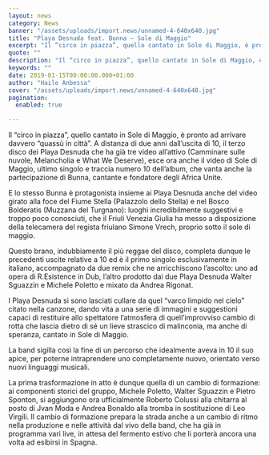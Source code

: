 ```yaml
---
layout: news
category: News
banner: "/assets/uploads/import.news/unnamed-4-640x640.jpg"
title: "Playa Desnuda feat. Bunna – Sole di Maggio"
excerpt: "Il “circo in piazza”, quello cantato in Sole di Maggio, è pronto ad arrivare davvero “quassù in città”. A distanza di due anni dall’uscita di 10, il terzo disco dei Playa Desnuda che ha già tre video all’attivo (Camminare sulle nuvole, Melancholia e What We Deserve), esce ora anche il video di Sole di Maggio, [&hellip"
quote: ""
description: "Il “circo in piazza”, quello cantato in Sole di Maggio, è pronto ad arrivare davvero “quassù in città”. A distanza di due anni dall’uscita di 10, il terzo disco dei Playa Desnuda che ha già tre video all’attivo (Camminare sulle nuvole, Melancholia e What We Deserve), esce ora anche il video di Sole di Maggio, [&hellip"
keywords: ""
date: 2019-01-15T00:00:00.000+01:00
author: "Haile Anbessa"
cover: "/assets/uploads/import.news/unnamed-4-640x640.jpg"
pagination:
  enabled: true

---
```


Il “circo in piazza”, quello cantato in Sole di Maggio, è pronto ad arrivare davvero “quassù in città”. A distanza di due anni dall’uscita di 10, il terzo disco dei Playa Desnuda che ha già tre video all’attivo (Camminare sulle nuvole, Melancholia e What We Deserve), esce ora anche il video di Sole di Maggio, ultimo singolo e traccia numero 10 dell’album, che vanta anche la partecipazione di Bunna, cantante e fondatore degli Africa Unite.

E lo stesso Bunna è protagonista insieme ai Playa Desnuda anche del video girato alla foce del Fiume Stella (Palazzolo dello Stella) e nel Bosco Bolderatis (Muzzana del Turgnano): luoghi incredibilmente suggestivi e troppo poco conosciuti, che il Friuli Venezia Giulia ha messo a disposizione della telecamera del regista friulano Simone Vrech, proprio sotto il sole di maggio.

Questo brano, indubbiamente il più reggae del disco, completa dunque le precedenti uscite relative a 10 ed è il primo singolo esclusivamente in italiano, accompagnato da due remix che ne arricchiscono l’ascolto: uno ad opera di R.Esistence in Dub, l’altro prodotto dai due Playa Desnuda Walter Sguazzin e Michele Poletto e mixato da Andrea Rigonat.

I Playa Desnuda si sono lasciati cullare da quel “varco limpido nel cielo” citato nella canzone, dando vita a una serie di immagini e suggestioni capaci di restituire allo spettatore l’atmosfera di quell’improvviso cambio di rotta che lascia dietro di sé un lieve strascico di malinconia, ma anche di speranza, cantato in Sole di Maggio.

La band sigilla così la fine di un percorso che idealmente aveva in 10 il suo apice, per poterne intraprendere uno completamente nuovo, orientato verso nuovi linguaggi musicali.

La prima trasformazione in atto è dunque quella di un cambio di formazione: ai componenti storici del gruppo, Michele Poletto, Walter Sguazzin e Pietro Sponton, si aggiungono ora ufficialmente Roberto Colussi alla chitarra al posto di Jvan Moda e Andrea Bonaldo alla tromba in sostituzione di Leo Virgili. Il cambio di formazione prepara la strada anche a un cambio di ritmo nella produzione e nelle attività dal vivo della band, che ha già in programma vari live, in attesa del fermento estivo che li porterà ancora una volta ad esibirsi in Spagna.